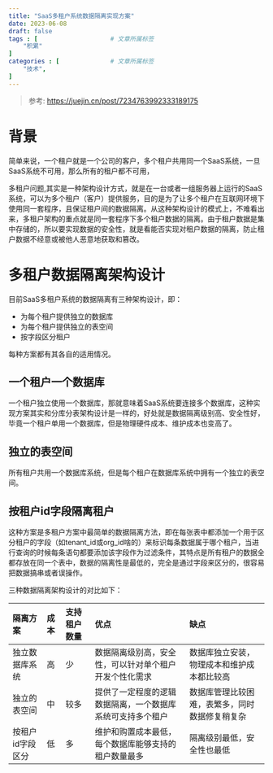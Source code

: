 ```yaml
---
title: "SaaS多租户系统数据隔离实现方案"
date: 2023-06-08
draft: false
tags : [                    # 文章所属标签
    "积累"
]
categories : [              # 文章所属标签
    "技术",
]
---
```


> 参考: https://juejin.cn/post/7234763992333189175 

# 背景

简单来说，一个租户就是一个公司的客户，多个租户共用同一个SaaS系统，一旦SaaS系统不可用，那么所有的租户都不可用，

多租户问题,其实是一种架构设计方式，就是在一台或者一组服务器上运行的SaaS系统，可以为多个租户（客户）提供服务，目的是为了让多个租户在互联网环境下使用同一套程序，且保证租户间的数据隔离。从这种架构设计的模式上，不难看出来，多租户架构的重点就是同一套程序下多个租户数据的隔离。由于租户数据是集中存储的，所以要实现数据的安全性，就是看能否实现对租户数据的隔离，防止租户数据不经意或被他人恶意地获取和篡改。

# 多租户数据隔离架构设计

目前SaaS多租户系统的数据隔离有三种架构设计，即：

- 为每个租户提供独立的数据库
- 为每个租户提供独立的表空间
- 按字段区分租户

每种方案都有其各自的适用情况。

## 一个租户一个数据库

一个租户独立使用一个数据库，那就意味着SaaS系统要连接多个数据库，这种实现方案其实和分库分表架构设计是一样的，好处就是数据隔离级别高、安全性好，毕竟一个租户单用一个数据库，但是物理硬件成本、维护成本也变高了。

## 独立的表空间

所有租户共用一个数据库系统，但是每个租户在数据库系统中拥有一个独立的表空间。

## 按租户id字段隔离租户

这种方案是多租户方案中最简单的数据隔离方法，即在每张表中都添加一个用于区分租户的字段（如tenant_id或org_id啥的）来标识每条数据属于哪个租户，当进行查询的时候每条语句都要添加该字段作为过滤条件，其特点是所有租户的数据全都存放在同一个表中，数据的隔离性是最低的，完全是通过字段来区分的，很容易把数据搞串或者误操作。


三种数据隔离架构设计的对比如下：


|隔离方案|成本|支持租户数量|优点|缺点|
|:-|:-|:-|:-|:-|
|独立数据库系统|高|少|数据隔离级别高，安全性，可以针对单个租户开发个性化需求|数据库独立安装，物理成本和维护成本都比较高|
|独立的表空间|中|较多|提供了一定程度的逻辑数据隔离，一个数据库系统可支持多个租户|数据库管理比较困难，表繁多，同时数据修复稍复杂|
|按租户id字段区分|低|多|维护和购置成本最低，每个数据库能够支持的租户数量最多|隔离级别最低，安全性也最低|


